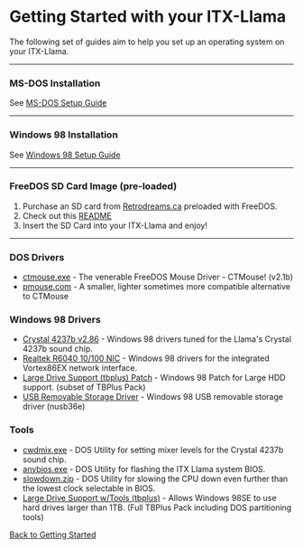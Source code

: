 # Getting Started with your ITX-Llama

The following set of guides aim to help you set up an operating system on your ITX-Llama. 

---

### MS-DOS Installation

See [MS-DOS Setup Guide](setup-dos.md)

---

### Windows 98 Installation

See [Windows 98 Setup Guide](setup-win98.md)

---

### FreeDOS SD Card Image (pre-loaded)
1. Purchase an SD card from [Retrodreams.ca][Retrodreams-FreeDOS] preloaded with FreeDOS.
2. Check out this [README](freedos-sdcard.md)
3. Insert the SD Card into your ITX-Llama and enjoy!

---

### DOS Drivers

* [ctmouse.exe][driver-CTMOUSE] - The venerable FreeDOS Mouse Driver - CTMouse! (v2.1b)
* [pmouse.com][driver-PMOUSE] - A smaller, lighter sometimes more compatible alternative to CTMouse

### Windows 98 Drivers

* [Crystal 4237b v2.86][driver-win98-CWD] - Windows 98 drivers tuned for the Llama's Crystal 4237b sound chip.
* [Realtek R6040 10/100 NIC][driver-win98-R6040] - Windows 98 drivers for the integrated Vortex86EX network interface.
* [Large Drive Support (tbplus) Patch][driver-win98-TBPLUS] - Windows 98 Patch for Large HDD support. (subset of TBPlus Pack)
* [USB Removable Storage Driver][driver-win98-USB] - Windows 98 USB removable storage driver (nusb36e)

### Tools

* [cwdmix.exe][tool-CWDMIX] - DOS Utility for setting mixer levels for the Crystal 4237b sound chip.
* [anybios.exe][tool-ANYBIOS] - DOS Utility for flashing the ITX Llama system BIOS.
* [slowdown.zip][tool-SLOWDOWN] - DOS Utility for slowing the CPU down even further than the lowest clock selectable in BIOS.
* [Large Drive Support w/Tools (tbplus)][driver-TBPLUS-Full] - Allows Windows 98SE to use hard drives larger than 1TB. (Full TBPlus Pack including DOS partitioning tools)

[Back to Getting Started](../getting-started.md)

[driver-CTMOUSE]: https://docs.retrodreams.ca/itxllama/binaries/DOS-utils/CTMOUSE.EXE
[driver-PMOUSE]: https://docs.retrodreams.ca/itxllama/binaries/DOS-utils/PMOUSE.COM
[tool-CWDMIX]: https://docs.retrodreams.ca/itxllama/binaries/DOS-utils/CWDMIX.EXE
[tool-ANYBIOS]: https://docs.retrodreams.ca/itxllama/binaries/DOS-utils/ANYBIOS.EXE
[tool-SLOWDOWN]: https://docs.retrodreams.ca/itxllama/binaries/DOS-utils/SLOWDOWN.ZIP
[driver-TBPLUS-Full]: https://docs.retrodreams.ca/itxllama/binaries/WIN98-drivers/TBPLUS/TBPLUS_FULL.zip
[driver-win98-TBPLUS]: https://docs.retrodreams.ca/itxllama/binaries/WIN98-drivers/TBPLUS/TBPLUS.zip
[driver-win98-CWD]: https://docs.retrodreams.ca/itxllama/binaries/WIN98-drivers/CWD-v286-1998-itx-llama/CWD_DRVS.zip
[driver-win98-R6040]: https://docs.retrodreams.ca/itxllama/binaries/WIN98-drivers/r6040_win98/r6040_win98.zip
[driver-win98-USB]: https://docs.retrodreams.ca/itxllama/binaries/WIN98-drivers/USB/nusb36e.exe
[os-win98-part1]: https://docs.retrodreams.ca/itxllama/binaries/WIN98/WIN98_1.zip
[os-win98-part2]: https://docs.retrodreams.ca/itxllama/binaries/WIN98/WIN98_2.zip
[os-win98-archive]: https://archive.org/details/win-98-1
[itxllama-repo]: https://github.com/eivindbohler/itxllama/archive/refs/heads/main.zip
[Retrodreams]: https://retrodreams.ca/collections/all
[Retrodreams-FreeDOS]: https://retrodreams.ca/products/preloaded-microsd-card-with-freedos-goodies
[winworldpc-win98]: https://winworldpc.com/download/417d71c2-ae18-c39a-11c3-a4e284a2c3a5
[vogons-thread]: https://www.vogons.org/viewtopic.php?t=93480
[vogons-minidos]: https://www.vogons.org/viewtopic.php?p=1307896#p1307896
[mt32-pi]: https://github.com/dwhinham/mt32-pi
[mt32-pi-control]: https://github.com/gmcn42/mt32-pi-control/tree/main/dos_bin